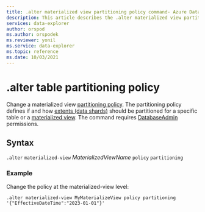 ```yaml
---
title: .alter materialized view partitioning policy command- Azure Data Explorer
description: This article describes the .alter materialized view partitioning policy command in Azure Data Explorer.
services: data-explorer
author: orspod
ms.author: orspodek
ms.reviewer: yonil
ms.service: data-explorer
ms.topic: reference
ms.date: 10/03/2021
---
```

# .alter table partitioning policy

Change a materialized view [partitioning policy](partitioningpolicy.md). The partitioning policy defines if and how [extents (data shards)](../management/extents-overview.md) should be partitioned for a specific table or a [materialized view](materialized-views/materialized-view-overview.md). The command requires [DatabaseAdmin](access-control/role-based-authorization.md) permissions.

## Syntax

`.alter` `materialized-view` *MaterializedViewName* `policy` `partitioning` 

### Example

Change the policy at the materialized-view level:

```kusto
.alter materialized-view MyMaterializeView policy partitioning '{"EffectiveDateTime":"2023-01-01"}'
```
